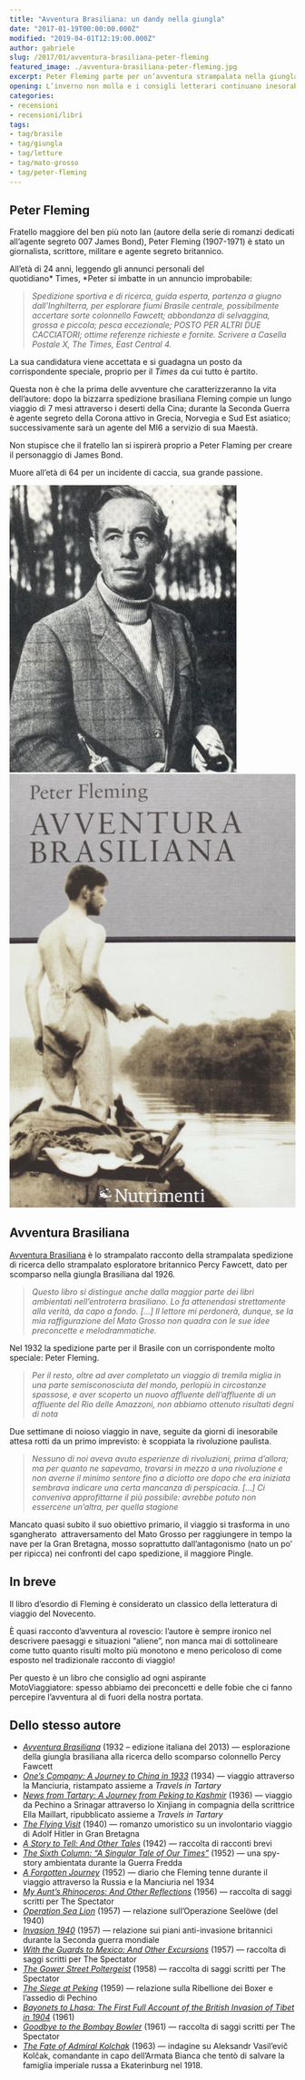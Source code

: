 ```yaml
---
title: "Avventura Brasiliana: un dandy nella giungla"
date: "2017-01-19T00:00:00.000Z"
modified: "2019-04-01T12:19:00.000Z"
author: gabriele
slug: /2017/01/avventura-brasiliana-peter-fleming
featured_image: ./avventura-brasiliana-peter-fleming.jpg
excerpt: Peter Fleming parte per un’avventura strampalata nella giungla del Brasile senza prendersi troppo sul serio. Un classico da leggere divertendosi.
opening: L’inverno non molla e i consigli letterari continuano inesorabilmente! Questa volta niente moto e Africa, ma il resoconto di un’avventura nel cuore del Brasile.
categories:
- recensioni
- recensioni/libri
tags:
- tag/brasile
- tag/giungla
- tag/letture
- tag/mato-grosso
- tag/peter-fleming
---
```


## Peter Fleming

Fratello maggiore del ben più noto Ian (autore della serie di romanzi dedicati all’agente segreto 007 James Bond), Peter Fleming (1907-1971) è stato un giornalista, scrittore, militare e agente segreto britannico.

All’età di 24 anni, leggendo gli annunci personali del quotidiano* Times, *Peter si imbatte in un annuncio improbabile:

> *Spedizione sportiva e di ricerca, guida esperta, partenza a giugno dall’Inghilterra, per esplorare fiumi Brasile centrale, possibilmente accertare sorte colonnello Fawcett; abbondanza di selvaggina, grossa e piccola; pesca eccezionale; POSTO PER ALTRI DUE CACCIATORI; ottime referenze richieste e fornite. Scrivere a Casella Postale X, The Times, East Central 4.*

La sua candidatura viene accettata e si guadagna un posto da corrispondente speciale, proprio per il *Times* da cui tutto è partito.

Questa non è che la prima delle avventure che caratterizzeranno la vita dell’autore: dopo la bizzarra spedizione brasiliana Fleming compie un lungo viaggio di 7 mesi attraverso i deserti della Cina; durante la Seconda Guerra è agente segreto della Corona attivo in Grecia, Norvegia e Sud Est asiatico; successivamente sarà un agente del MI6 a servizio di sua Maestà.

Non stupisce che il fratello Ian si ispirerà proprio a Peter Flaming per creare il personaggio di James Bond.

Muore all’età di 64 per un incidente di caccia, sua grande passione.

![Peter Fleming](./peter_fleming.jpg "“Il mio nome è Fleming. Peter Fleming.”")
![Avventura Brasiliana - Peter Fleming](./avventura-brasiliana-peter-fleming.jpg "Fleming P., Avventura Brasiliana, Nutrimenti, 2013, ISBN 9788865942246")

## Avventura Brasiliana

[Avventura Brasiliana](http://amzn.to/2jMIRJb) è lo strampalato racconto della strampalata spedizione di ricerca dello strampalato esploratore britannico Percy Fawcett, dato per scomparso nella giungla Brasiliana dal 1926.

> *Questo libro si distingue anche dalla maggior parte dei libri ambientati nell’entroterra brasiliano. Lo fa attenendosi strettamente alla verità, da capo a fondo. \[…\] Il lettore mi perdonerà, dunque, se la mia raffigurazione del Mato Grosso non quadra con le sue idee preconcette e melodrammatiche.*

Nel 1932 la spedizione parte per il Brasile con un corrispondente molto speciale: Peter Fleming.

> *Per il resto, oltre ad aver completato un viaggio di tremila miglia in una parte semisconosciuta del mondo, perlopiù in circostanze spassose, e aver scoperto un nuovo affluente dell’affluente di un affluente del Rio delle Amazzoni, non abbiamo ottenuto risultati degni di nota*

Due settimane di noioso viaggio in nave, seguite da giorni di inesorabile attesa rotti da un primo imprevisto: è scoppiata la rivoluzione paulista.

> *Nessuno di noi aveva avuto esperienze di rivoluzioni, prima d’allora; ma per quanto ne sapevamo, trovarsi in mezzo a una rivoluzione e non averne il minimo sentore fino a diciotto ore dopo che era iniziata sembrava indicare una certa mancanza di perspicacia. \[…\] Ci conveniva approfittarne il più possibile: avrebbe potuto non essercene un’altra, per quella stagione*

Mancato quasi subito il suo obiettivo primario, il viaggio si trasforma in uno sgangherato  attraversamento del Mato Grosso per raggiungere in tempo la nave per la Gran Bretagna, mosso soprattutto dall’antagonismo (nato un po’ per ripicca) nei confronti del capo spedizione, il maggiore Pingle.

## In breve

Il libro d’esordio di Fleming è considerato un classico della letteratura di viaggio del Novecento.

È quasi racconto d’avventura al rovescio: l’autore è sempre ironico nel descrivere paesaggi e situazioni “aliene”, non manca mai di sottolineare come tutto quanto risulti molto più monotono e meno pericoloso di come esposto nel tradizionale racconto di viaggio!

Per questo è un libro che consiglio ad ogni aspirante MotoViaggiatore: spesso abbiamo dei preconcetti e delle fobie che ci fanno percepire l’avventura al di fuori della nostra portata.

## Dello stesso autore

- *[Avventura Brasiliana](http://amzn.to/2jMIRJb)* (1932 – edizione italiana del 2013) — esplorazione della giungla brasiliana alla ricerca dello scomparso colonnello Percy Fawcett
- [*One’s Company: A Journey to China in 1933*](http://amzn.to/2jyIWTM) (1934) — viaggio attraverso la Manciuria, ristampato assieme a *Travels in Tartary*
- [*News from Tartary: A Journey from Peking to Kashmir*](http://amzn.to/2k5z6JN) (1936) — viaggio da Pechino a Srinagar attraverso lo Xinjiang in compagnia della scrittrice Ella Maillart, ripubblicato assieme a *Travels in Tartary*
- [*The Flying Visit*](http://amzn.to/2jaCv5F) (1940) — romanzo umoristico su un involontario viaggio di Adolf Hitler in Gran Bretagna
- [*A Story to Tell: And Other Tales*](http://amzn.to/2japxVP) (1942) — raccolta di racconti brevi
- [*The Sixth Column: “A Singular Tale of Our Times”*](http://amzn.to/2jpglh9) (1952) — una spy-story ambientata durante la Guerra Fredda
- [*A Forgotten Journey*](http://amzn.to/2jprtKS) (1952) — diario che Fleming tenne durante il viaggio attraverso la Russia e la Manciuria nel 1934
- [*My Aunt’s Rhinoceros: And Other Reflections*](http://amzn.to/2jN4Srw) (1956) — raccolta di saggi scritti per The Spectator
- [*Operation Sea Lion*](http://amzn.to/2jaxB8G) (1957) — relazione sull’Operazione Seelöwe (del 1940)
- [*Invasion 1940*](http://amzn.to/2iDhi8m) (1957) — relazione sui piani anti-invasione britannici durante la Seconda guerra mondiale
- [*With the Guards to Mexico: And Other Excursions*](http://amzn.to/2iDbyM0) (1957) — raccolta di saggi scritti per The Spectator
- [*The Gower Street Poltergeist*](http://amzn.to/2iDdJyZ) (1958) — raccolta di saggi scritti per The Spectator
- [*The Siege at Peking*](http://amzn.to/2jMVNip) (1959) — relazione sulla Ribellione dei Boxer e l’assedio di Pechino
- [*Bayonets to Lhasa: The First Full Account of the British Invasion of Tibet in 1904*](http://amzn.to/2iD7uez) (1961)
- [*Goodbye to the Bombay Bowler*](http://amzn.to/2jyViel) (1961) — raccolta di saggi scritti per The Spectator
- [*The Fate of Admiral Kolchak*](http://amzn.to/2iDgzny) (1963) — indagine su Aleksandr Vasil’evič Kolčak, comandante in capo dell’Armata Bianca che tentò di salvare la famiglia imperiale russa a Ekaterinburg nel 1918.
